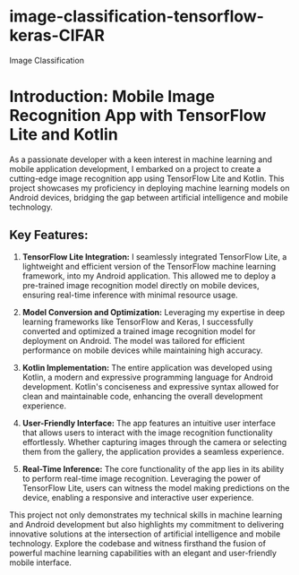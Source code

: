 # image-classification-tensorflow-keras-CIFAR
Image Classification

# Introduction: Mobile Image Recognition App with TensorFlow Lite and Kotlin

As a passionate developer with a keen interest in machine learning and mobile application development, I embarked on a project to create a cutting-edge image recognition app using TensorFlow Lite and Kotlin. This project showcases my proficiency in deploying machine learning models on Android devices, bridging the gap between artificial intelligence and mobile technology.

## Key Features:

1. **TensorFlow Lite Integration:**
   I seamlessly integrated TensorFlow Lite, a lightweight and efficient version of the TensorFlow machine learning framework, into my Android application. This allowed me to deploy a pre-trained image recognition model directly on mobile devices, ensuring real-time inference with minimal resource usage.

2. **Model Conversion and Optimization:**
   Leveraging my expertise in deep learning frameworks like TensorFlow and Keras, I successfully converted and optimized a trained image recognition model for deployment on Android. The model was tailored for efficient performance on mobile devices while maintaining high accuracy.

3. **Kotlin Implementation:**
   The entire application was developed using Kotlin, a modern and expressive programming language for Android development. Kotlin's conciseness and expressive syntax allowed for clean and maintainable code, enhancing the overall development experience.

4. **User-Friendly Interface:**
   The app features an intuitive user interface that allows users to interact with the image recognition functionality effortlessly. Whether capturing images through the camera or selecting them from the gallery, the application provides a seamless experience.

5. **Real-Time Inference:**
   The core functionality of the app lies in its ability to perform real-time image recognition. Leveraging the power of TensorFlow Lite, users can witness the model making predictions on the device, enabling a responsive and interactive user experience.

This project not only demonstrates my technical skills in machine learning and Android development but also highlights my commitment to delivering innovative solutions at the intersection of artificial intelligence and mobile technology. Explore the codebase and witness firsthand the fusion of powerful machine learning capabilities with an elegant and user-friendly mobile interface.
